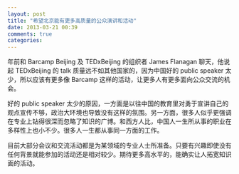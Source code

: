 ```yaml
---
layout: post
title: "希望北京能有更多高质量的公众演讲和活动"
date: 2013-03-21 00:39
comments: true
categories: 
---
```


年前和 Barcamp Beijing 及 TEDxBeijing 的组织者 James Flanagan 聊天，他说起
TEDxBeijing 的 talk 质量远不如其他国家的，因为中国好的 public speaker
太少，所以应该有更多像 Barcamp 这样的活动，让更多人有更多面向公众交流的机会。

好的 public speaker
太少的原因，一方面是以往中国的教育里对勇于宣讲自己的观点宣传不够，政治大环境也导致没有这样的氛围。另一方面，很多人似乎更强调在专业上钻得很深而忽略了知识的广博。和西方人比，中国人一生所从事的职业在多样性上也小不少。很多人一生都从事同一方面的工作。

目前大部分会议和交流活动都是为某领域的专业人士所准备。只要有兴趣即使没有任何背景就能参加的活动还是相对较少。期待更多高水平的，能确实让人拓宽知识面的活动。
